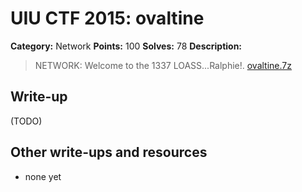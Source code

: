 # UIU CTF 2015: ovaltine

**Category:** Network
**Points:** 100
**Solves:** 78
**Description:** 

> NETWORK: Welcome to the 1337 LOASS...Ralphie!. [ovaltine.7z](https://ctf.acm.illinois.edu/archive/ovaltine.7z)

## Write-up

(TODO)

## Other write-ups and resources

* none yet